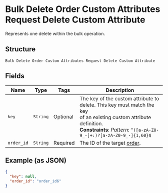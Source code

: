 
# Bulk Delete Order Custom Attributes Request Delete Custom Attribute

Represents one delete within the bulk operation.

## Structure

`Bulk Delete Order Custom Attributes Request Delete Custom Attribute`

## Fields

| Name | Type | Tags | Description |
|  --- | --- | --- | --- |
| `key` | `String` | Optional | The key of the custom attribute to delete.  This key must match the key<br>of an existing custom attribute definition.<br>**Constraints**: *Pattern*: `^([a-zA-Z0-9_-]+:)?[a-zA-Z0-9_-]{1,60}$` |
| `order_id` | `String` | Required | The ID of the target [order](../../doc/models/order.md). |

## Example (as JSON)

```json
{
  "key": null,
  "order_id": "order_id6"
}
```

